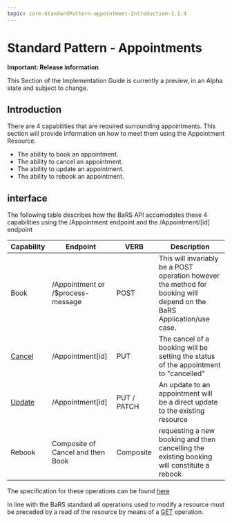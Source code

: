 ```yaml
---
topic: core-StandardPattern-appointment-Introduction-1.1.4
---
```


# Standard Pattern - Appointments

<div markdown="span" class="alert alert-warning" role="alert"><i class="fa fa-warning"></i><b>Important:  Release information</b>
<p>This Section of the Implementation Guide is currently a preview, in an Alpha state and subject to change.</p>
</div>

## Introduction 

There are 4 capabilities that are required surrounding appointments. This section will provide information on how to meet them using the Appointment Resource.

* The ability to book an appointment.
* The ability to cancel an appointment.
* The ability to update an appointment.
* The ability to rebook an appointment.

## interface

The following table describes how the BaRS API accomodates these 4 capabilities using the /Appointment endpoint and the /Appointment/[id] endpoint

| Capability | Endpoint | VERB | Description |
|------------|-----------|-----|--------------|
| Book | /Appointment or /$process-message | POST | This will invariably be a POST operation however the method for booking will depend on the BaRS Application/use case.|
| [Cancel](https://digital.nhs.uk/developer/api-catalogue/booking-and-referral-fhir/v1_2_0#put-/Appointment/-id-) | /Appointment[id] | PUT| The cancel of a booking will be setting the status of the appointment to "cancelled" |
| [Update](https://digital.nhs.uk/developer/api-catalogue/booking-and-referral-fhir/v1_2_0#put-/Appointment/-id-) | /Appointment[id] | PUT / PATCH| An update to an appointment will be a direct update to the existing resource |
| Rebook | Composite of Cancel and then Book | Composite | requesting a new booking and then cancelling the existing booking will constitute a rebook |

The specification for these operations can be found [here](https://digital.nhs.uk/developer/api-catalogue/booking-and-referral-fhir/v1_2_0)

In line with the BaRS standard all operations used to modify a resource must be preceded by a read of the resource by means of a [GET](https://digital.nhs.uk/developer/api-catalogue/booking-and-referral-fhir/v1_2_0#get-/Appointment/-id-) operation.

